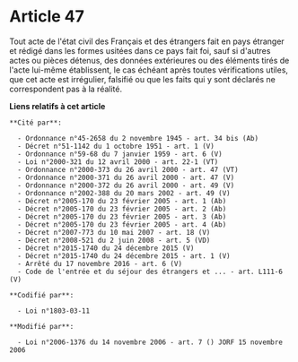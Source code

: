 # Article 47

Tout acte de l'état civil des Français et des étrangers fait en pays étranger et rédigé dans les formes usitées dans ce pays
fait foi, sauf si d'autres actes ou pièces détenus, des données extérieures ou des éléments tirés de l'acte lui-même
établissent, le cas échéant après toutes vérifications utiles, que cet acte est irrégulier, falsifié ou que les faits qui y
sont déclarés ne correspondent pas à la réalité.

**Liens relatifs à cet article**

	**Cité par**:

	  - Ordonnance n°45-2658 du 2 novembre 1945 - art. 34 bis (Ab)
	  - Décret n°51-1142 du 1 octobre 1951 - art. 1 (V)
	  - Ordonnance n°59-68 du 7 janvier 1959 - art. 6 (V)
	  - Loi n°2000-321 du 12 avril 2000 - art. 22-1 (VT)
	  - Ordonnance n°2000-373 du 26 avril 2000 - art. 47 (VT)
	  - Ordonnance n°2000-371 du 26 avril 2000 - art. 47 (V)
	  - Ordonnance n°2000-372 du 26 avril 2000 - art. 49 (V)
	  - Ordonnance n°2002-388 du 20 mars 2002 - art. 49 (V)
	  - Décret n°2005-170 du 23 février 2005 - art. 1 (Ab)
	  - Décret n°2005-170 du 23 février 2005 - art. 2 (Ab)
	  - Décret n°2005-170 du 23 février 2005 - art. 3 (Ab)
	  - Décret n°2005-170 du 23 février 2005 - art. 4 (Ab)
	  - Décret n°2007-773 du 10 mai 2007 - art. 18 (V)
	  - Décret n°2008-521 du 2 juin 2008 - art. 5 (VD)
	  - Décret n°2015-1740 du 24 décembre 2015 (V)
	  - Décret n°2015-1740 du 24 décembre 2015 - art. 1 (V)
	  - Arrêté du 17 novembre 2016 - art. 6 (V)
	  - Code de l'entrée et du séjour des étrangers et ... - art. L111-6 (V)

	**Codifié par**:

	  - Loi n°1803-03-11

	**Modifié par**:

	  - Loi n°2006-1376 du 14 novembre 2006 - art. 7 () JORF 15 novembre 2006
